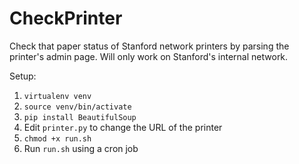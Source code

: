 CheckPrinter
============

Check that paper status of Stanford network printers by parsing the printer's admin page. Will only work on Stanford's internal network.

Setup:

1. `virtualenv venv`
2. `source venv/bin/activate`
3. `pip install BeautifulSoup`
4. Edit `printer.py` to change the URL of the printer
5. `chmod +x run.sh`
6. Run `run.sh` using a cron job
